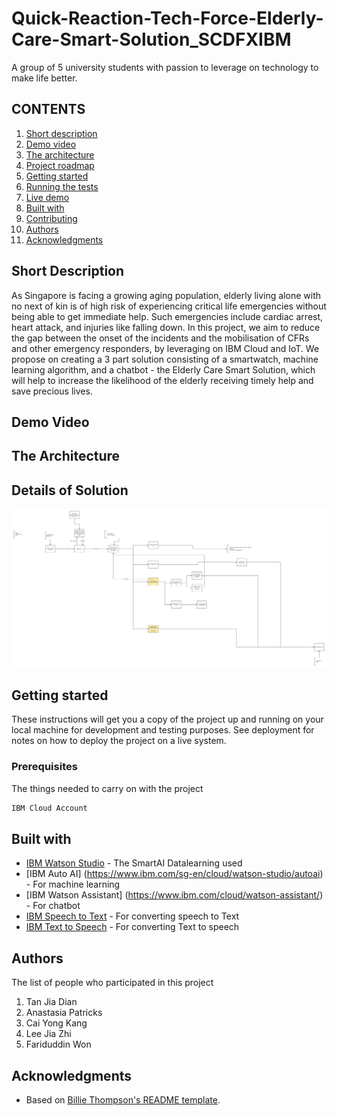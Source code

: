 # Quick-Reaction-Tech-Force-Elderly-Care-Smart-Solution_SCDFXIBM
A group of 5 university students with passion to leverage on technology to make life better.

## CONTENTS

1. [Short description](#short-description)
1. [Demo video](#demo-video)
1. [The architecture](#the-architecture)
1. [Project roadmap](#project-roadmap)
1. [Getting started](#getting-started)
1. [Running the tests](#running-the-tests)
1. [Live demo](#live-demo)
1. [Built with](#built-with)
1. [Contributing](#contributing)
1. [Authors](#authors)
1. [Acknowledgments](#acknowledgments)

## Short Description
As Singapore is facing a growing aging population, elderly living alone with no next of kin is of high risk of experiencing critical life emergencies without being able to get immediate help. Such emergencies include cardiac arrest, heart attack, and injuries like falling down. In this project, we aim to reduce the gap between the onset of the incidents and the mobilisation of CFRs and other emergency responders, by leveraging on IBM Cloud and IoT. We propose on creating a 3 part solution consisting of a smartwatch, machine learning algorithm, and a chatbot - the Elderly Care Smart Solution, which will help to increase the likelihood of the elderly receiving timely help and save precious lives.

## Demo Video
<youtube link>
  
## The Architecture


## Details of Solution
![Screenshot](details.png)

## Getting started

These instructions will get you a copy of the project up and running on your local machine for development and testing purposes. See deployment for notes on how to deploy the project on a live system.

### Prerequisites
The things needed to carry on with the project
```bash
IBM Cloud Account
```

## Built with
* [IBM Watson Studio](https://cloud.ibm.com/catalog?search=watson%20studio#search_results) - The SmartAI Datalearning used
* [IBM Auto AI] (https://www.ibm.com/sg-en/cloud/watson-studio/autoai) - For machine learning
* [IBM Watson Assistant] (https://www.ibm.com/cloud/watson-assistant/) - For chatbot
* [IBM Speech to Text](https://cloud.ibm.com/catalog?search=text%20to%20speech#search_results) - For converting speech to Text
* [IBM Text to Speech](https://cloud.ibm.com/catalog?search=text%20to%20speech#search_results) - For converting Text to speech


## Authors
The list of people who participated in this project
1. Tan Jia Dian
2. Anastasia Patricks
3. Cai Yong Kang
4. Lee Jia Zhi
5. Fariduddin Won

## Acknowledgments

* Based on [Billie Thompson's README template](https://gist.github.com/PurpleBooth/109311bb0361f32d87a2).
